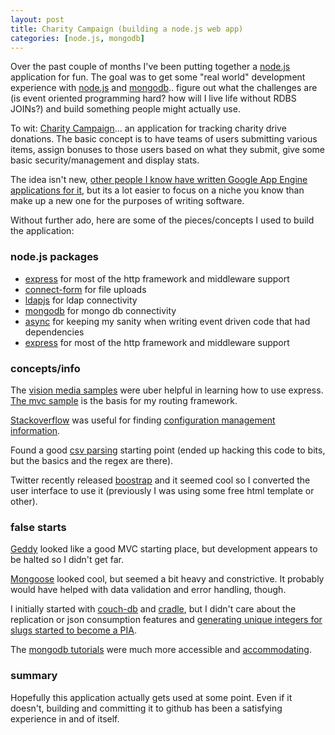 ```yaml
---
layout: post
title: Charity Campaign (building a node.js web app)
categories: [node.js, mongodb]
---
```


Over the past couple of months I've been putting together a [node.js](http://nodejs.org/) application for fun. The goal was to get some "real world" development experience with [node.js](http://nodejs.org/) and [mongodb](http://www.mongodb.org/).. figure out what the challenges are (is event oriented programming hard? how will I live life without RDBS JOINs?) and build something people might actually use.

To wit: [Charity Campaign](https://github.com/hross/Charity-Campaign)... an application for tracking charity drive donations. The basic concept is to have teams of users submitting various items, assign bonuses to those users based on what they submit, give some basic security/management and display stats.

The idea isn't new, [other people I know have written Google App Engine applications for it](http://techopener.com/), but its a lot easier to focus on a niche you know than make up a new one for the purposes of writing software.

Without further ado, here are some of the pieces/concepts I used to build the application:

### node.js packages

* [express](http://expressjs.com/) for most of the http framework and middleware support
* [connect-form](https://github.com/visionmedia/connect-form) for file uploads
* [ldapjs](http://ldapjs.org/) for ldap connectivity
* [mongodb](https://github.com/christkv/node-mongodb-native) for mongo db connectivity
* [async](https://github.com/caolan/async) for keeping my sanity when writing event driven code that had dependencies
* [express](http://expressjs.com/) for most of the http framework and middleware support

### concepts/info

The [vision media samples](https://github.com/visionmedia/express/tree/master/examples) were uber helpful in learning how to use express. [The mvc sample](https://github.com/visionmedia/express/tree/master/examples/mvc) is the basis for my routing framework.

[Stackoverflow](http://stackoverflow.com/) was useful for finding [configuration management information](http://stackoverflow.com/questions/5869216/how-to-store-node-js-deployment-settings-configuration-files).

Found a good [csv parsing](http://blog.james-carr.org/2010/07/07/parsing-csv-files-with-nodejs/) starting point (ended up hacking this code to bits, but the basics and the regex are there).

Twitter recently released [boostrap](http://twitter.github.com/bootstrap/) and it seemed cool so I converted the user interface to use it (previously I was using some free html template or other).

### false starts

[Geddy](http://geddyjs.org/) looked like a good MVC starting place, but development appears to be halted so I didn't get far.

[Mongoose](http://blog.learnboost.com/blog/mongoose/) looked cool, but seemed a bit heavy and constrictive. It probably would have helped with data validation and error handling, though.

I initially started with [couch-db](http://couchdb.apache.org/) and [cradle](https://github.com/cloudhead/cradle), but I didn't care about the replication or json consumption features and [generating unique integers for slugs started to become a PIA](http://stackoverflow.com/questions/5073343/approaches-to-generate-auto-incrementing-numeric-ids-in-couchdb).

The [mongodb tutorials](http://www.mongodb.org/display/DOCS/Tutorial) were much more accessible and [accommodating](http://www.mongodb.org/display/DOCS/Object+IDs).

### summary

Hopefully this application actually gets used at some point. Even if it doesn't, building and committing it to github has been a satisfying experience in and of itself.

